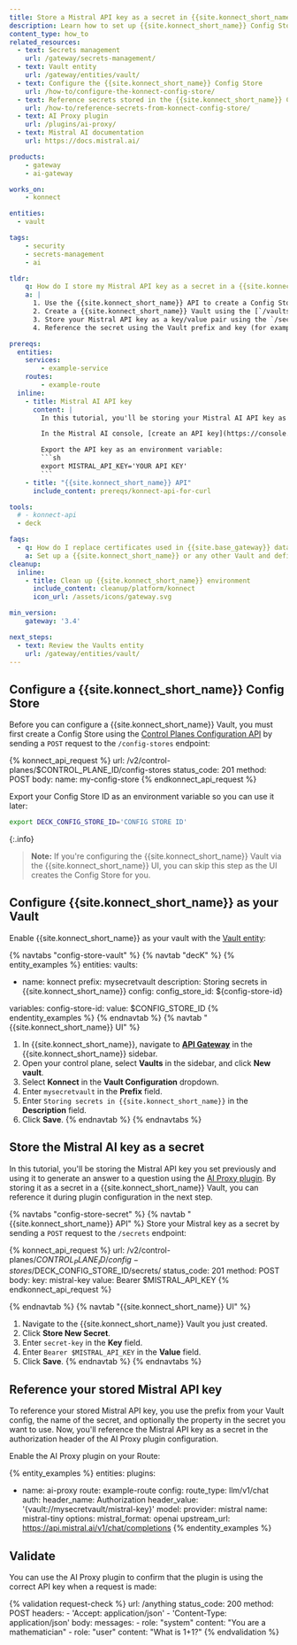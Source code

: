 ```yaml
---
title: Store a Mistral API key as a secret in {{site.konnect_short_name}} Config Store
description: Learn how to set up {{site.konnect_short_name}} Config Store as a Vault backend and store a Mistral API key.
content_type: how_to
related_resources:
  - text: Secrets management
    url: /gateway/secrets-management/
  - text: Vault entity
    url: /gateway/entities/vault/
  - text: Configure the {{site.konnect_short_name}} Config Store
    url: /how-to/configure-the-konnect-config-store/
  - text: Reference secrets stored in the {{site.konnect_short_name}} Config Store
    url: /how-to/reference-secrets-from-konnect-config-store/
  - text: AI Proxy plugin
    url: /plugins/ai-proxy/
  - text: Mistral AI documentation
    url: https://docs.mistral.ai/

products:
    - gateway
    - ai-gateway

works_on:
    - konnect

entities:
  - vault

tags:
    - security
    - secrets-management
    - ai

tldr:
    q: How do I store my Mistral API key as a secret in a {{site.konnect_short_name}} Vault and then use it with the AI Proxy plugin?
    a: |
      1. Use the {{site.konnect_short_name}} API to create a Config Store using the `/config-stores` endpoint.
      2. Create a {{site.konnect_short_name}} Vault using the [`/vaults/` endpoint](/api/konnect/control-planes-config/#/operations/create-vault) or UI.
      3. Store your Mistral API key as a key/value pair using the `/secrets` endpoint or UI.
      4. Reference the secret using the Vault prefix and key (for example: `{vault://mysecretvault/mistral-key}`) in the [AI Proxy plugin](/plugins/ai-proxy/) `header_value`.

prereqs:
  entities:
    services:
        - example-service
    routes:
        - example-route
  inline:
    - title: Mistral AI API key
      content: |
        In this tutorial, you'll be storing your Mistral AI API key as a secret in a {{site.konnect_short_name}} Vault.

        In the Mistral AI console, [create an API key](https://console.mistral.ai/api-keys/) and copy it. You'll add this API key as a secret to your vault.

        Export the API key as an environment variable:
        ```sh
        export MISTRAL_API_KEY='YOUR API KEY'
        ```
    - title: "{{site.konnect_short_name}} API"
      include_content: prereqs/konnect-api-for-curl

tools:
  # - konnect-api
  - deck

faqs:
  - q: How do I replace certificates used in {{site.base_gateway}} data plane nodes with a secret reference?
    a: Set up a {{site.konnect_short_name}} or any other Vault and define the certificate and key in a secret in the Vault.
cleanup:
  inline:
    - title: Clean up {{site.konnect_short_name}} environment
      include_content: cleanup/platform/konnect
      icon_url: /assets/icons/gateway.svg

min_version:
    gateway: '3.4'

next_steps:
  - text: Review the Vaults entity
    url: /gateway/entities/vault/
---
```



## Configure a {{site.konnect_short_name}} Config Store

Before you can configure a {{site.konnect_short_name}} Vault, you must first create a Config Store using the [Control Planes Configuration API](/api/konnect/control-planes-config/) by sending a `POST` request to the `/config-stores` endpoint:

<!--vale off-->
{% konnect_api_request %}
url: /v2/control-planes/$CONTROL_PLANE_ID/config-stores
status_code: 201
method: POST
body:
    name: my-config-store
{% endkonnect_api_request %}
<!--vale on-->

Export your Config Store ID as an environment variable so you can use it later:

```sh
export DECK_CONFIG_STORE_ID='CONFIG STORE ID'
```

{:.info}
> **Note:** If you're configuring the {{site.konnect_short_name}} Vault via the {{site.konnect_short_name}} UI, you can skip this step as the UI creates the Config Store for you.

## Configure {{site.konnect_short_name}} as your Vault

Enable {{site.konnect_short_name}} as your vault with the [Vault entity](/gateway/entities/vault/):

{% navtabs "config-store-vault" %}
{% navtab "decK" %}
{% entity_examples %}
entities:
  vaults:
  - name: konnect
    prefix: mysecretvault
    description: Storing secrets in {{site.konnect_short_name}}
    config:
      config_store_id: ${config-store-id}

variables:
  config-store-id:
    value: $CONFIG_STORE_ID
{% endentity_examples %}
{% endnavtab %}
{% navtab "{{site.konnect_short_name}} UI" %}
1. In {{site.konnect_short_name}}, navigate to [**API Gateway**](https://cloud.konghq.com/gateway-manager/) in the {{site.konnect_short_name}} sidebar.
1. Open your control plane, select **Vaults** in the sidebar, and click **New vault**.
1. Select **Konnect** in the **Vault Configuration** dropdown.
1. Enter `mysecretvault` in the **Prefix** field.
1. Enter `Storing secrets in {{site.konnect_short_name}}` in the **Description** field.
1. Click **Save**. 
{% endnavtab %}
{% endnavtabs %}


## Store the Mistral AI key as a secret

In this tutorial, you'll be storing the Mistral API key you set previously and using it to generate an answer to a question using the [AI Proxy plugin](/plugins/ai-proxy/). By storing it as a secret in a {{site.konnect_short_name}} Vault, you can reference it during plugin configuration in the next step.

{% navtabs "config-store-secret" %}
{% navtab "{{site.konnect_short_name}} API" %}
Store your Mistral key as a secret by sending a `POST` request to the `/secrets` endpoint:

<!--vale off-->
{% konnect_api_request %}
url: /v2/control-planes/$CONTROL_PLANE_ID/config-stores/$DECK_CONFIG_STORE_ID/secrets/
status_code: 201
method: POST
body:
    key: mistral-key
    value: Bearer $MISTRAL_API_KEY
{% endkonnect_api_request %}
<!--vale on-->
{% endnavtab %}
{% navtab "{{site.konnect_short_name}} UI" %}
1. Navigate to the {{site.konnect_short_name}} Vault you just created.
1. Click **Store New Secret**.
1. Enter `secret-key` in the **Key** field.
1. Enter `Bearer $MISTRAL_API_KEY` in the **Value** field.
1. Click **Save**.
{% endnavtab %}
{% endnavtabs %}

## Reference your stored Mistral API key

To reference your stored Mistral API key, you use the prefix from your Vault config, the name of the secret, and optionally the property in the secret you want to use. Now, you'll reference the Mistral API key as a secret in the authorization header of the AI Proxy plugin configuration.

Enable the AI Proxy plugin on your Route:

{% entity_examples %}
entities:
  plugins:
  - name: ai-proxy
    route: example-route
    config:
      route_type: llm/v1/chat
      auth:
        header_name: Authorization
        header_value: '{vault://mysecretvault/mistral-key}'
      model:
        provider: mistral
        name: mistral-tiny
        options:
          mistral_format: openai
          upstream_url: https://api.mistral.ai/v1/chat/completions
{% endentity_examples %}

## Validate

You can use the AI Proxy plugin to confirm that the plugin is using the correct API key when a request is made:

<!--vale off-->
{% validation request-check %}
url: /anything
status_code: 200
method: POST
headers:
    - 'Accept: application/json'
    - 'Content-Type: application/json'
body:
    messages:
        - role: "system"
          content: "You are a mathematician"
        - role: "user"
          content: "What is 1+1?"
{% endvalidation %}
<!--vale on-->